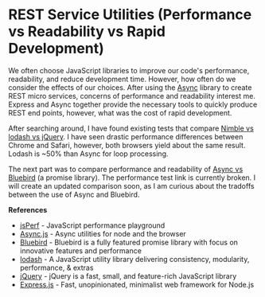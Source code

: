 REST Service Utilities (Performance vs Readability vs Rapid Development)
===============================================================

We often choose JavaScript libraries to improve our code's performance, readability, and reduce development time.  However, how often do we consider the effects of our choices.  After using the [Async](https://github.com/caolan/async) library to create REST micro services, concerns of performance and readability interest me.  Express and Async together provide the necessary tools to quickly produce REST end points, however, what was the cost of rapid development.

After searching around, I have found existing tests that compare [Nimble vs lodash vs jQuery](http://jsperf.com/nimble-vs-lodash-vs-jquery).  I have seen drastic performance differences between Chrome and Safari, however, both browsers yield about the same result.  Lodash is ~50% than Async for loop processing.

The next part was to compare performance and readability of [Async vs Bluebird](http://jsperf.com/async-vs-bluebird-comparing) (a promise library).  The performance test link is currently broken.  I will create an updated comparison soon, as I am curious about the tradoffs between the use of Async and Bluebird.

**References**

* [jsPerf](http://jsperf.com) - JavaScript performance playground
* [Async.js](https://github.com/caolan/async) - Async utilities for node and the browser
* [Bluebird](https://github.com/petkaantonov/bluebird) - Bluebird is a fully featured promise library with focus on innovative features and performance
* [lodash](https://lodash.com) - A JavaScript utility library delivering consistency, modularity, performance, & extras
* [jQuery](http://jquery.com) - jQuery is a fast, small, and feature-rich JavaScript library
* [Express.js](http://expressjs.com) - Fast, unopinionated, minimalist web framework for Node.js
